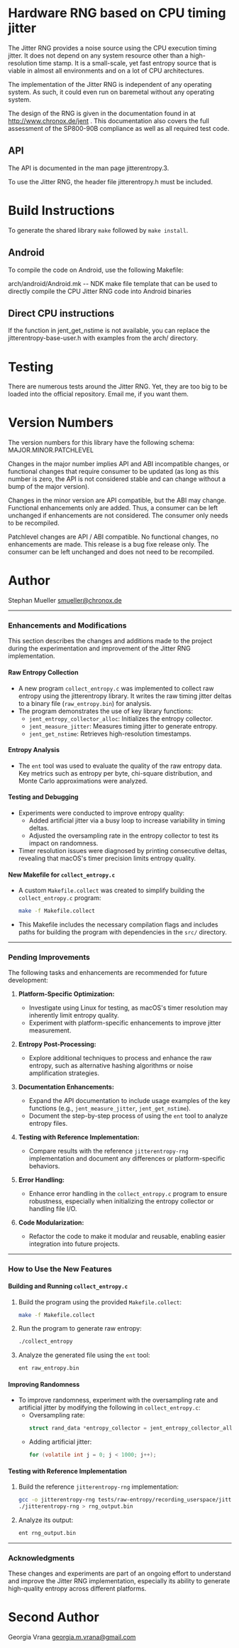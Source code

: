 Hardware RNG based on CPU timing jitter
=======================================

The Jitter RNG provides a noise source using the CPU execution timing jitter.
It does not depend on any system resource other than a high-resolution time
stamp. It is a small-scale, yet fast entropy source that is viable in almost
all environments and on a lot of CPU architectures.

The implementation of the Jitter RNG is independent of any operating system.
As such, it could even run on baremetal without any operating system.

The design of the RNG is given in the documentation found in at
http://www.chronox.de/jent . This documentation also covers the full
assessment of the SP800-90B compliance as well as all required test code.

API
---

The API is documented in the man page jitterentropy.3.

To use the Jitter RNG, the header file jitterentropy.h must be included.

Build Instructions
==================

To generate the shared library `make` followed by `make install`.

Android
-------

To compile the code on Android, use the following Makefile:

arch/android/Android.mk	-- NDK make file template that can be used to directly
			   compile the CPU Jitter RNG code into Android binaries

Direct CPU instructions
-----------------------

If the function in jent_get_nstime is not available, you can replace the
jitterentropy-base-user.h with examples from the arch/ directory.

Testing
=======

There are numerous tests around the Jitter RNG. Yet, they are too big to be
loaded into the official repository. Email me, if you want them.

Version Numbers
===============
The version numbers for this library have the following schema:
MAJOR.MINOR.PATCHLEVEL

Changes in the major number implies API and ABI incompatible changes, or
functional changes that require consumer to be updated (as long as this
number is zero, the API is not considered stable and can change without a
bump of the major version).

Changes in the minor version are API compatible, but the ABI may change.
Functional enhancements only are added. Thus, a consumer can be left
unchanged if enhancements are not considered. The consumer only needs to
be recompiled.

Patchlevel changes are API / ABI compatible. No functional changes, no
enhancements are made. This release is a bug fixe release only. The
consumer can be left unchanged and does not need to be recompiled.

Author
======
Stephan Mueller <smueller@chronox.de>

---

### **Enhancements and Modifications**
This section describes the changes and additions made to the project during the experimentation and improvement of the Jitter RNG implementation.

#### **Raw Entropy Collection**
- A new program `collect_entropy.c` was implemented to collect raw entropy using the jitterentropy library. It writes the raw timing jitter deltas to a binary file (`raw_entropy.bin`) for analysis.
- The program demonstrates the use of key library functions:
  - `jent_entropy_collector_alloc`: Initializes the entropy collector.
  - `jent_measure_jitter`: Measures timing jitter to generate entropy.
  - `jent_get_nstime`: Retrieves high-resolution timestamps.

#### **Entropy Analysis**
- The `ent` tool was used to evaluate the quality of the raw entropy data. Key metrics such as entropy per byte, chi-square distribution, and Monte Carlo approximations were analyzed.

#### **Testing and Debugging**
- Experiments were conducted to improve entropy quality:
  - Added artificial jitter via a busy loop to increase variability in timing deltas.
  - Adjusted the oversampling rate in the entropy collector to test its impact on randomness.
- Timer resolution issues were diagnosed by printing consecutive deltas, revealing that macOS's timer precision limits entropy quality.

#### **New Makefile for `collect_entropy.c`**
- A custom `Makefile.collect` was created to simplify building the `collect_entropy.c` program:
  ```bash
  make -f Makefile.collect
  ```
- This Makefile includes the necessary compilation flags and includes paths for building the program with dependencies in the `src/` directory.

---

### **Pending Improvements**
The following tasks and enhancements are recommended for future development:
1. **Platform-Specific Optimization:**
   - Investigate using Linux for testing, as macOS's timer resolution may inherently limit entropy quality.
   - Experiment with platform-specific enhancements to improve jitter measurement.

2. **Entropy Post-Processing:**
   - Explore additional techniques to process and enhance the raw entropy, such as alternative hashing algorithms or noise amplification strategies.

3. **Documentation Enhancements:**
   - Expand the API documentation to include usage examples of the key functions (e.g., `jent_measure_jitter`, `jent_get_nstime`).
   - Document the step-by-step process of using the `ent` tool to analyze entropy files.

4. **Testing with Reference Implementation:**
   - Compare results with the reference `jitterentropy-rng` implementation and document any differences or platform-specific behaviors.

5. **Error Handling:**
   - Enhance error handling in the `collect_entropy.c` program to ensure robustness, especially when initializing the entropy collector or handling file I/O.

6. **Code Modularization:**
   - Refactor the code to make it modular and reusable, enabling easier integration into future projects.

---

### **How to Use the New Features**
#### **Building and Running `collect_entropy.c`**
1. Build the program using the provided `Makefile.collect`:
   ```bash
   make -f Makefile.collect
   ```
2. Run the program to generate raw entropy:
   ```bash
   ./collect_entropy
   ```
3. Analyze the generated file using the `ent` tool:
   ```bash
   ent raw_entropy.bin
   ```

#### **Improving Randomness**
- To improve randomness, experiment with the oversampling rate and artificial jitter by modifying the following in `collect_entropy.c`:
  - Oversampling rate:
    ```c
    struct rand_data *entropy_collector = jent_entropy_collector_alloc(20, 0);
    ```
  - Adding artificial jitter:
    ```c
    for (volatile int j = 0; j < 1000; j++);
    ```

#### **Testing with Reference Implementation**
1. Build the reference `jitterentropy-rng` implementation:
   ```bash
   gcc -o jitterentropy-rng tests/raw-entropy/recording_userspace/jitterentropy-rng.c src/*.c -pthread -I./src
   ./jitterentropy-rng > rng_output.bin
   ```
2. Analyze its output:
   ```bash
   ent rng_output.bin
   ```

---

### **Acknowledgments**
These changes and experiments are part of an ongoing effort to understand and improve the Jitter RNG implementation, especially its ability to generate high-quality entropy across different platforms.

Second Author
======
Georgia Vrana <georgia.m.vrana@gmail.com>